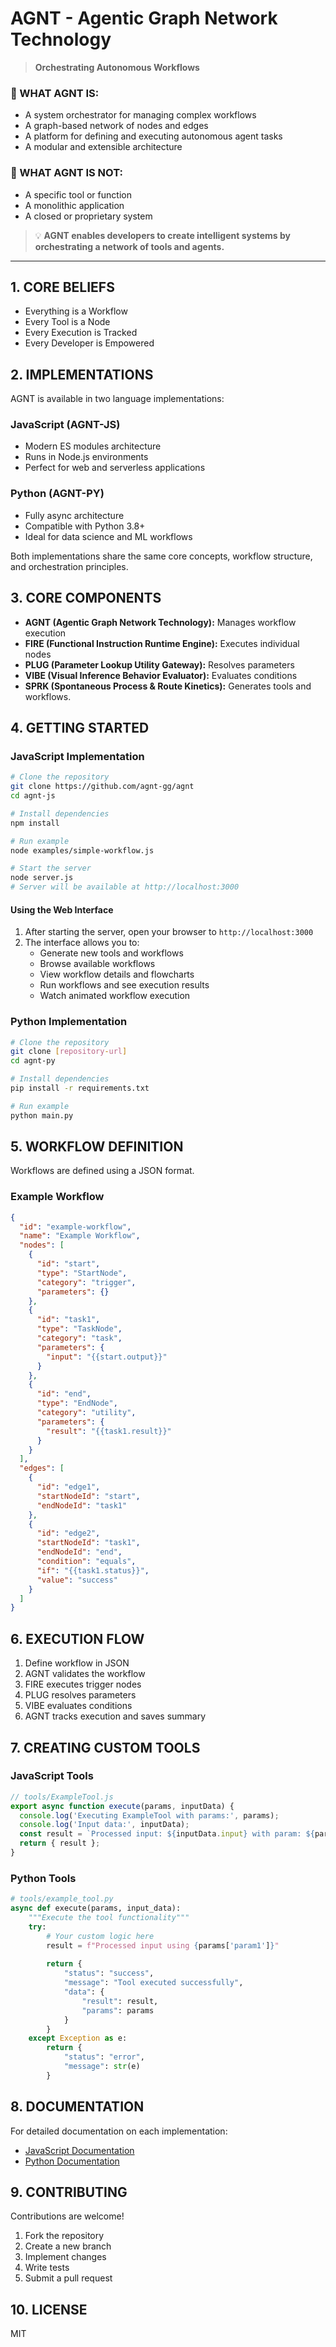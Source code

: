 # AGNT - Agentic Graph Network Technology

> **Orchestrating Autonomous Workflows**

### 🎯 WHAT AGNT IS:

- A system orchestrator for managing complex workflows
- A graph-based network of nodes and edges
- A platform for defining and executing autonomous agent tasks
- A modular and extensible architecture

### 🚫 WHAT AGNT IS NOT:

- A specific tool or function
- A monolithic application
- A closed or proprietary system

> 💡 **AGNT enables developers to create intelligent systems by orchestrating a network of tools and agents.**

---

## 1. CORE BELIEFS

- Everything is a Workflow
- Every Tool is a Node
- Every Execution is Tracked
- Every Developer is Empowered

## 2. IMPLEMENTATIONS

AGNT is available in two language implementations:

### JavaScript (AGNT-JS)
- Modern ES modules architecture
- Runs in Node.js environments
- Perfect for web and serverless applications

### Python (AGNT-PY)
- Fully async architecture
- Compatible with Python 3.8+
- Ideal for data science and ML workflows

Both implementations share the same core concepts, workflow structure, and orchestration principles.

## 3. CORE COMPONENTS

- **AGNT (Agentic Graph Network Technology):** Manages workflow execution
- **FIRE (Functional Instruction Runtime Engine):** Executes individual nodes
- **PLUG (Parameter Lookup Utility Gateway):** Resolves parameters
- **VIBE (Visual Inference Behavior Evaluator):** Evaluates conditions
- **SPRK (Spontaneous Process & Route Kinetics):** Generates tools and workflows.

## 4. GETTING STARTED

### JavaScript Implementation

```bash
# Clone the repository
git clone https://github.com/agnt-gg/agnt
cd agnt-js

# Install dependencies
npm install

# Run example
node examples/simple-workflow.js

# Start the server
node server.js
# Server will be available at http://localhost:3000
```

#### Using the Web Interface

1. After starting the server, open your browser to `http://localhost:3000`
2. The interface allows you to:
   - Generate new tools and workflows
   - Browse available workflows
   - View workflow details and flowcharts
   - Run workflows and see execution results
   - Watch animated workflow execution

### Python Implementation

```bash
# Clone the repository
git clone [repository-url]
cd agnt-py

# Install dependencies
pip install -r requirements.txt

# Run example
python main.py
```

## 5. WORKFLOW DEFINITION

Workflows are defined using a JSON format.

### Example Workflow

```json
{
  "id": "example-workflow",
  "name": "Example Workflow",
  "nodes": [
    {
      "id": "start",
      "type": "StartNode",
      "category": "trigger",
      "parameters": {}
    },
    {
      "id": "task1",
      "type": "TaskNode",
      "category": "task",
      "parameters": {
        "input": "{{start.output}}"
      }
    },
    {
      "id": "end",
      "type": "EndNode",
      "category": "utility",
      "parameters": {
        "result": "{{task1.result}}"
      }
    }
  ],
  "edges": [
    {
      "id": "edge1",
      "startNodeId": "start",
      "endNodeId": "task1"
    },
    {
      "id": "edge2",
      "startNodeId": "task1",
      "endNodeId": "end",
      "condition": "equals",
      "if": "{{task1.status}}",
      "value": "success"
    }
  ]
}
```

## 6. EXECUTION FLOW

1. Define workflow in JSON
2. AGNT validates the workflow
3. FIRE executes trigger nodes
4. PLUG resolves parameters
5. VIBE evaluates conditions
6. AGNT tracks execution and saves summary

## 7. CREATING CUSTOM TOOLS

### JavaScript Tools
```javascript
// tools/ExampleTool.js
export async function execute(params, inputData) {
  console.log('Executing ExampleTool with params:', params);
  console.log('Input data:', inputData);
  const result = `Processed input: ${inputData.input} with param: ${params.param1}`;
  return { result };
}
```

### Python Tools
```python
# tools/example_tool.py
async def execute(params, input_data):
    """Execute the tool functionality"""
    try:
        # Your custom logic here
        result = f"Processed input using {params['param1']}"
        
        return {
            "status": "success",
            "message": "Tool executed successfully",
            "data": {
                "result": result,
                "params": params
            }
        }
    except Exception as e:
        return {
            "status": "error",
            "message": str(e)
        }
```

## 8. DOCUMENTATION

For detailed documentation on each implementation:

- [JavaScript Documentation](./AGNT-JS/README.md)
- [Python Documentation](./AGNT-py/README.md)

## 9. CONTRIBUTING

Contributions are welcome!

1. Fork the repository
2. Create a new branch
3. Implement changes
4. Write tests
5. Submit a pull request

## 10. LICENSE

MIT